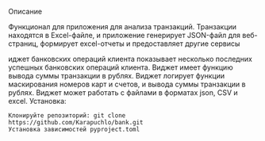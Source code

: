Описание

Функционал для приложения для анализа транзакций. Транзакции находятся в Excel-файле, и приложение генерирует JSON-файл для веб-страниц, формирует excel-отчеты и предоставляет другие сервисы

иджет банковских операций клиента показывает несколько последних успешных банковских операций клиента. Виджет имеет функцию вывода суммы транзакции в рублях. Виджет логирует функции маскирования номеров карт и счетов, и вывода суммы транзакции в рублях. Виджет может работать с файлами в форматах json, CSV и excel.
Установка:

    Клонируйте репозиторий: git clone https://github.com/Karapuchlo/bank.git
    Установка зависимостей pyproject.toml
